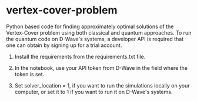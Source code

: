 # vertex-cover-problem

Python based code for finding approximately optimal solutions of the Vertex-Cover problem using both classical and quantum approaches. To run the quantum code on D-Wave's systems, a developer API is required that one can obtain by signing up for a trial account.

1. Install the requirements from the requirements.txt file.

2. In the notebook, use your API token from D-Wave in the field where the token is set.

3. Set solver_location = 1, if you want to run the simulations locally on your computer, or set it to 1 if you want to run it on D-Wave's systems. 
